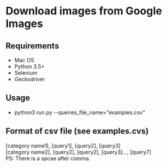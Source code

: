 # Download images from Google Images

## Requirements

- Mac OS
- Python 3.5+ 
- Selenium
- Geckodriver

## Usage
- python3 run.py --queries_file_name="examples.csv"

## Format of csv file (see examples.cvs)
[category name1], [query1], [query2], [query3]  
[category name2], [query2], [query2], [query3]..., [query7]  
PS: There is a spcae after comma.
